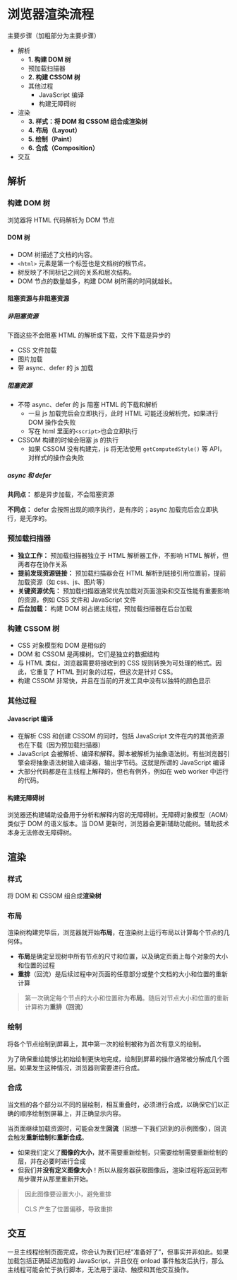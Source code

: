 # 浏览器渲染流程

主要步骤（加粗部分为主要步骤）

-   解析
    -   **1. 构建 DOM 树**
    -   预加载扫描器
    -   **2. 构建 CSSOM 树**
    -   其他过程
        -   JavaScript 编译
        -   构建无障碍树
-   渲染
    -   **3. 样式：将 DOM 和 CSSOM 组合成渲染树**
    -   **4. 布局（Layout）**
    -   **5. 绘制（Paint）**
    -   **6. 合成（Composition）**
-   交互

## 解析

### 构建 DOM 树

浏览器将 HTML 代码解析为 DOM 节点

#### DOM 树

-   DOM 树描述了文档的内容。
-   `<html>` 元素是第一个标签也是文档树的根节点。
-   树反映了不同标记之间的关系和层次结构。
-   DOM 节点的数量越多，构建 DOM 树所需的时间就越长。

#### 阻塞资源与非阻塞资源

##### 非阻塞资源

下面这些不会阻塞 HTML 的解析或下载，文件下载是异步的

-   CSS 文件加载
-   图片加载
-   带 async、defer 的 js 加载

##### 阻塞资源

-   不带 async、defer 的 js 阻塞 HTML 的下载和解析
    -   一旦 js 加载完后会立即执行，此时 HTML 可能还没解析完，如果进行 DOM 操作会失败
    -   写在 html 里面的`<script>`也会立即执行
-   CSSOM 构建的时候会阻塞 js 的执行
    -   如果 CSSOM 没有构建完，js 将无法使用 `getComputedStyle()` 等 API，对样式的操作会失败

##### async 和 defer

**共同点：** 都是异步加载，不会阻塞资源

**不同点：** defer 会按照出现的顺序执行，是有序的；async 加载完后会立即执行，是无序的。

### 预加载扫描器

-   **独立工作：** 预加载扫描器独立于 HTML 解析器工作，不影响 HTML 解析，但两者存在协作关系
-   **提前发现资源链接：** 预加载扫描器会在 HTML 解析到链接引用位置前，提前加载资源（如 css、js、图片等）
-   **关键资源优先：** 预加载扫描器通常优先加载对页面渲染和交互性能有重要影响的资源，例如 CSS 文件和 JavaScript 文件
-   **后台加载：** 构建 DOM 树占据主线程，预加载扫描器在后台加载

### 构建 CSSOM 树

-   CSS 对象模型和 DOM 是相似的
-   DOM 和 CSSOM 是两棵树。它们是独立的数据结构
-   与 HTML 类似，浏览器需要将接收到的 CSS 规则转换为可处理的格式。因此，它重复了 HTML 到对象的过程，但这次是针对 CSS。
-   构建 CSSOM 非常快，并且在当前的开发工具中没有以独特的颜色显示

### 其他过程

#### Javascript 编译

-   在解析 CSS 和创建 CSSOM 的同时，包括 JavaScript 文件在内的其他资源也在下载（因为预加载扫描器）
-   JavaScript 会被解析、编译和解释。脚本被解析为抽象语法树。有些浏览器引擎会将抽象语法树输入编译器，输出字节码。这就是所谓的 JavaScript 编译
-   大部分代码都是在主线程上解释的，但也有例外，例如在 web worker 中运行的代码。

#### 构建无障碍树

浏览器还构建辅助设备用于分析和解释内容的无障碍树。无障碍对象模型（AOM）类似于 DOM 的语义版本。当 DOM 更新时，浏览器会更新辅助功能树。辅助技术本身无法修改无障碍树。

## 渲染

### 样式

将 DOM 和 CSSOM 组合成**渲染树**

### 布局

渲染树构建完毕后，浏览器就开始**布局**，在渲染树上运行布局以计算每个节点的几何体。

-   **布局**是确定呈现树中所有节点的尺寸和位置，以及确定页面上每个对象的大小和位置的过程
-   **重排**（回流）是后续过程中对页面的任意部分或整个文档的大小和位置的重新计算

> 第一次确定每个节点的大小和位置称为**布局**。随后对节点大小和位置的重新计算称为**重排（回流）**

### 绘制

将各个节点绘制到屏幕上，其中第一次的绘制被称为首次有意义的绘制。

为了确保重绘能够比初始绘制更快地完成，绘制到屏幕的操作通常被分解成几个图层。如果发生这种情况，浏览器则需要进行合成。

### 合成

当文档的各个部分以不同的层绘制，相互重叠时，必须进行合成，以确保它们以正确的顺序绘制到屏幕上，并正确显示内容。

当页面继续加载资源时，可能会发生**回流**（回想一下我们迟到的示例图像），回流会触发**重新绘制**和**重新合成**。

-   如果我们定义了**图像的大小**，就不需要重新绘制，只需要绘制需要重新绘制的层，并在必要时进行合成
-   但我们并**没有定义图像大小**！所以从服务器获取图像后，渲染过程将返回到布局步骤并从那里重新开始。

> 因此图像要设置大小，避免重排
>
> CLS 产生了位置偏移，导致重排

## 交互

一旦主线程绘制页面完成，你会认为我们已经“准备好了”，但事实并非如此。如果加载包括正确延迟加载的 JavaScript，并且仅在 onload 事件触发后执行，那么主线程可能会忙于执行脚本，无法用于滚动、触摸和其他交互操作。
